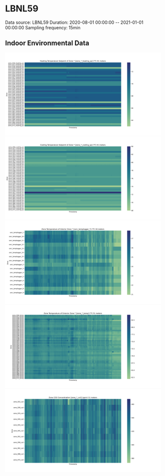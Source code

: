 # LBNL59

Data source: LBNL59
Duration: 2020-08-01 00:00:00 -- 2021-01-01 00:00:00
Sampling frequency: 15min

## Indoor Environmental Data
![zone heating setpoints](./heatmap/zone_*_heating_sp.png)
![zone cooling setpoints](./heatmap/zone_*_cooling_sp.png)
![zone cooling setpoints](./heatmap/cerc_templogger_*.png)
![zone cooling setpoints](./heatmap/zone_*_temp.png)
![zone cooling setpoints](./heatmap/zone_*_co2.png)
